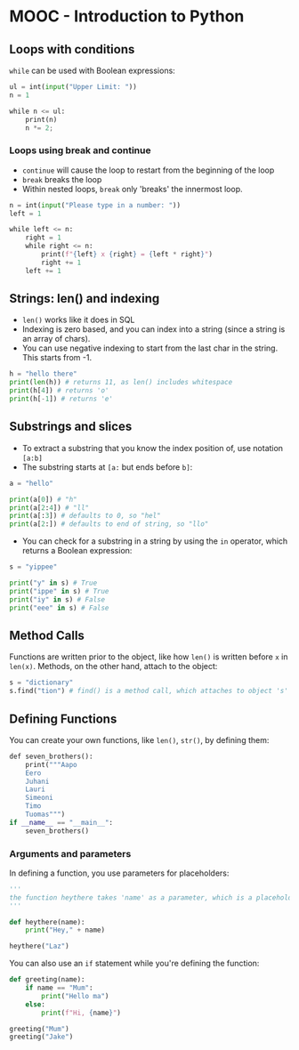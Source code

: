 # MOOC - Introduction to Python
## Loops with conditions

`while` can be used with Boolean expressions:
```python
ul = int(input("Upper Limit: "))
n = 1

while n <= ul:
    print(n)
    n *= 2;
```
### Loops using break and continue
*  `continue` will cause the loop to restart from the beginning of the loop
*  `break` breaks the loop
*  Within nested loops, `break` only 'breaks' the innermost loop.

```python
n = int(input("Please type in a number: "))
left = 1

while left <= n:
    right = 1
    while right <= n:
        print(f"{left} x {right} = {left * right}")
        right += 1
    left += 1
```

## Strings: len() and indexing

* `len()` works like it does in SQL
*  Indexing is zero based, and you can index into a string (since a string is an array of chars).
*  You can use negative indexing to start from the last char in the string. This starts from -1.

```python
h = "hello there"
print(len(h)) # returns 11, as len() includes whitespace
print(h[4]) # returns 'o'
print(h[-1]) # returns 'e'
```
## Substrings and slices
* To extract a substring that you know the index position of, use notation `[a:b]`
* The substring starts at `[a:` but ends before `b]`:
```python
a = "hello"

print(a[0]) # "h"
print(a[2:4]) # "ll"
print(a[:3]) # defaults to 0, so "hel"
print(a[2:]) # defaults to end of string, so "llo"
```

* You can check for a substring in a string by using the `in` operator, which returns a Boolean expression:
```python
s = "yippee"

print("y" in s) # True
print("ippe" in s) # True
print("iy" in s) # False
print("eee" in s) # False
```
## Method Calls
Functions are written prior to the object, like how `len()` is written before `x` in `len(x)`. Methods, on the other hand, attach to the object:
```python
s = "dictionary"
s.find("tion") # find() is a method call, which attaches to object 's'
```
## Defining Functions
You can create your own functions, like `len()`, `str()`, by defining them:
```python
def seven_brothers():
    print("""Aapo
    Eero
    Juhani
    Lauri
    Simeoni
    Timo
    Tuomas""")
if __name__ == "__main__":
	seven_brothers()
```

### Arguments and parameters
In defining a function, you use parameters for placeholders:
```python
'''
the function heythere takes 'name' as a parameter, which is a placeholder for whatever value you eventually place there. It also indicates that it expects one argument (since there is one parameter).
'''

def heythere(name):
	print("Hey," + name)

heythere("Laz")
```

You can also use an `if` statement while you're defining the function:
```python
def greeting(name):
	if name == "Mum":
		print("Hello ma")
	else:
		print(f"Hi, {name}")

greeting("Mum")
greeting("Jake")
```
